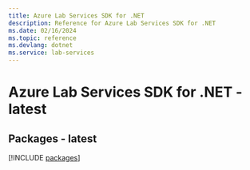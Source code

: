 ```yaml
---
title: Azure Lab Services SDK for .NET
description: Reference for Azure Lab Services SDK for .NET
ms.date: 02/16/2024
ms.topic: reference
ms.devlang: dotnet
ms.service: lab-services
---
```

# Azure Lab Services SDK for .NET - latest
## Packages - latest
[!INCLUDE [packages](lab-services-index.md)]